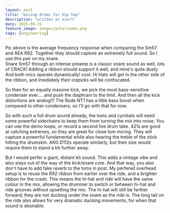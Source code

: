 ```yaml
---
layout: post
title: "micing drums for hip hop"
description: "written at oiart"
date: 2025-09-15
feature_image: images/polarcombo.png
tags: [engineering]
---
```


Pic above is the average frequency response when comparing the Sm57 and AEA R92.  Together they should capture an extremely full sound.  So I use this pair on my snare.  
Snare Sm57 through an intense preamp is a classic snare sound as well, lots of CRACK!  Adding a ribbon should support it well, and mine's quite dusty.  And both mics operate dynamically!   cool.   Hi Hats will get in the other side of the ribbon, and imediately their icepicks will be confiscated.  

So then for an equally massive kick, we pick the most bass-sensitive condenser ever.... and push the diaphram to the limit.  And then all the kick distortions are analog!!!  The Rode NT1 has a little bass boost when compared to other condensers, so I'll go with that for now.

So with such a full drum sound already, the toms and cymbals will need some powerful sidechains to keep them from turning the mix into noise.  You can use the demo loops, or record a second live drum take.  421s are good at catching extremes, so they are great for close tom micing.  They will capture a powerful fundamental while also hearing the treble of the stick hitting the drumskin.  AKG D112s operate similarly, but their size would require them to stand a bit further away.  

But I would perfer a giant, distant kit sound.  This adds a vintage vibe and also stays out of the way of the kick/snare core.  And that way, you also don't have to add fake reverb to the toms in post.  My perfered overhead setup is to reuse the R92 ribbon from earlier over the ride, and a brighter ribbon for the crash.  This means the hi-hat and ride will have the same colour in the mix, allowing the drummer to switch or between hi-hat and ride grooves without upsetting the mix.  The hi-hat will still be farther forward; they are not ducking under the snare as the ride is.  The long tail on the ride also allows for very dramatic ducking movements, for when that sound is desirable.  